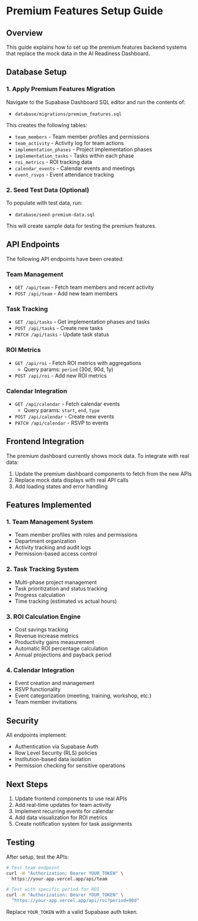 # Premium Features Setup Guide

## Overview

This guide explains how to set up the premium features backend systems that replace the mock data in the AI Readiness Dashboard.

## Database Setup

### 1. Apply Premium Features Migration

Navigate to the Supabase Dashboard SQL editor and run the contents of:
- `database/migrations/premium_features.sql`

This creates the following tables:
- `team_members` - Team member profiles and permissions
- `team_activity` - Activity log for team actions
- `implementation_phases` - Project implementation phases
- `implementation_tasks` - Tasks within each phase
- `roi_metrics` - ROI tracking data
- `calendar_events` - Calendar events and meetings
- `event_rsvps` - Event attendance tracking

### 2. Seed Test Data (Optional)

To populate with test data, run:
- `database/seed-premium-data.sql`

This will create sample data for testing the premium features.

## API Endpoints

The following API endpoints have been created:

### Team Management
- `GET /api/team` - Fetch team members and recent activity
- `POST /api/team` - Add new team members

### Task Tracking
- `GET /api/tasks` - Get implementation phases and tasks
- `POST /api/tasks` - Create new tasks
- `PATCH /api/tasks` - Update task status

### ROI Metrics
- `GET /api/roi` - Fetch ROI metrics with aggregations
  - Query params: `period` (30d, 90d, 1y)
- `POST /api/roi` - Add new ROI metrics

### Calendar Integration
- `GET /api/calendar` - Fetch calendar events
  - Query params: `start`, `end`, `type`
- `POST /api/calendar` - Create new events
- `PATCH /api/calendar` - RSVP to events

## Frontend Integration

The premium dashboard currently shows mock data. To integrate with real data:

1. Update the premium dashboard components to fetch from the new APIs
2. Replace mock data displays with real API calls
3. Add loading states and error handling

## Features Implemented

### 1. Team Management System
- Team member profiles with roles and permissions
- Department organization
- Activity tracking and audit logs
- Permission-based access control

### 2. Task Tracking System
- Multi-phase project management
- Task prioritization and status tracking
- Progress calculation
- Time tracking (estimated vs actual hours)

### 3. ROI Calculation Engine
- Cost savings tracking
- Revenue increase metrics
- Productivity gains measurement
- Automatic ROI percentage calculation
- Annual projections and payback period

### 4. Calendar Integration
- Event creation and management
- RSVP functionality
- Event categorization (meeting, training, workshop, etc.)
- Team member invitations

## Security

All endpoints implement:
- Authentication via Supabase Auth
- Row Level Security (RLS) policies
- Institution-based data isolation
- Permission checking for sensitive operations

## Next Steps

1. Update frontend components to use real APIs
2. Add real-time updates for team activity
3. Implement recurring events for calendar
4. Add data visualization for ROI metrics
5. Create notification system for task assignments

## Testing

After setup, test the APIs:

```bash
# Test team endpoint
curl -H "Authorization: Bearer YOUR_TOKEN" \
  https://your-app.vercel.app/api/team

# Test with specific period for ROI
curl -H "Authorization: Bearer YOUR_TOKEN" \
  "https://your-app.vercel.app/api/roi?period=90d"
```

Replace `YOUR_TOKEN` with a valid Supabase auth token.